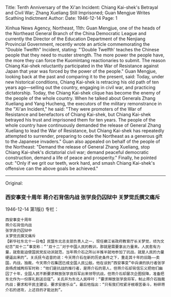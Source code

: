 Title: Tenth Anniversary of the Xi'an Incident: Chiang Kai-shek's Betrayal and Civil War; Zhang Xueliang Still Imprisoned; Guan Mengjue Writes Scathing Indictment
Author:
Date: 1946-12-14
Page: 1

Xinhua News Agency, Northeast, 11th: Guan Mengjue, one of the heads of the Northeast General Branch of the China Democratic League and currently the Director of the Education Department of the Nenjiang Provincial Government, recently wrote an article commemorating the "Double Twelfth" Incident, stating: "'Double Twelfth' teaches the Chinese people that they need to muster strength. The more power the people have, the more they can force the Kuomintang reactionaries to submit. The reason Chiang Kai-shek reluctantly participated in the War of Resistance against Japan that year was forced by the power of the people." Guan Mengjue, looking back at the past and comparing it to the present, said: Today, under new historical conditions, Chiang Kai-shek is retracing his old path of ten years ago—selling out the country, engaging in civil war, and practicing dictatorship. Today, the Chiang Kai-shek clique has become the enemy of the people of the whole country. When he talked about Generals Zhang Xueliang and Yang Hucheng, the executors of the military remonstrance in the "Xi'an Incident," he said: "They were promoters of the War of Resistance and benefactors of Chiang Kai-shek, but Chiang Kai-shek betrayed his trust and imprisoned them for ten years. The people of the whole country have continuously demanded the release of General Zhang Xueliang to lead the War of Resistance, but Chiang Kai-shek has repeatedly attempted to surrender, preparing to cede the Northeast as a generous gift to the Japanese invaders." Guan also appealed on behalf of the people of the Northeast: "Demand the release of General Zhang Xueliang, stop Chiang Kai-shek's dictatorial civil war; demand peaceful democratic construction, demand a life of peace and prosperity." Finally, he pointed out: "Only if we grit our teeth, work hard, and smash Chiang Kai-shek's offensive can the above goals be achieved."



<hr /> 

Original: 


### 西安事变十周年  蒋介石背信内战  张学良仍囚狱中  关梦觉氏撰文痛斥

1946-12-14
第1版()
专栏：

    西安事变十周年
    蒋介石背信内战
    张学良仍囚狱中
    关梦觉氏撰文痛斥
    【新华社东北十一日电】民盟东北总支部负责人之一，现任嫩江省政府教育厅长关梦觉，顷为文纪念“双十二”事变称：“‘双十二’对于中国人民的教训，那就是需要拿出力量来。人民愈有力量，就愈能迫使国民党反动派就范，当年蒋介石之所以半推半就地参加了抗战，就是人民的力量硬逼出来的”。关氏抚今追昔的说：今天蒋介石在新的历史条件之下，重走其十年的旧路——卖国，内战，独裁，今天蒋介石集团已成全国人民公敌。他在谈到“西安事变”中兵谏的执行者张学良杨虎城两将军时称：“他们是抗战的推行者，是蒋介石的恩人，但蒋介石却背信忘义把他们幽囚了十年，全国人民不断要求释放张学良将军出来领导抗战，但蒋介石却屡次企图投降，准备把东北作为一份厚礼割送日寇”。关氏并为东北人民呼吁：“要求释放张学良将军，制止蒋介石独裁内战；要求和平民主建设，要求安居乐业”。最后他指出：“只有我们咬紧牙根艰苦奋斗，粉碎蒋介石的进攻，上述目的才能达到”。
